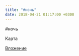```yaml
---
title: "#ночь"
date: 2018-04-21 01:17:00 +0300
---
```


#ночь

Карта

[Вложение](/assets/vk_photos/1/STWTuNpKqqA.jpg)
